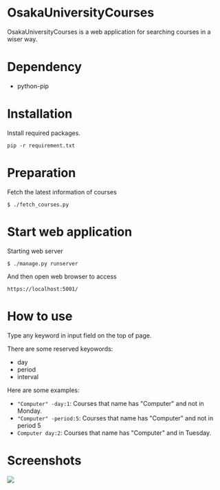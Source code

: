 # OsakaUniversityCourses

OsakaUniversityCourses is a web application for searching courses in a wiser way.

# Dependency

+ python-pip

# Installation

Install required packages.

```
pip -r requirement.txt
```

# Preparation

Fetch the latest information of courses

```
$ ./fetch_courses.py
```

# Start web application

Starting web server

```
$ ./manage.py runserver
```

And then open web browser to access

```
https://localhost:5001/
```

# How to use

Type any keyword in input field on the top of page.

There are some reserved keyowords:

* day
* period
* interval

Here are some examples:

* `"Computer" -day:1`: Courses that name has "Computer" and not in Monday.
* `"Computer" -period:5`: Courses that name has "Computer" and not in period 5
* `Computer day:2`: Courses that name has "Computer" and in Tuesday.

# Screenshots

![](https://www.mkx.tw/static/image/%E3%82%B9%E3%82%AF%E3%83%AA%E3%83%BC%E3%83%B3%E3%82%B7%E3%83%A7%E3%83%83%E3%83%88%202016-09-14%2011.56.34.png)
